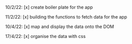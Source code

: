 10/2/22: 
[x] create boiler plate for the app

11/2/22:
[x] building the functions to fetch data for the app

10/4/22:
[x] map and display the data onto the DOM

17/4/22:
[x] organise the data with css
